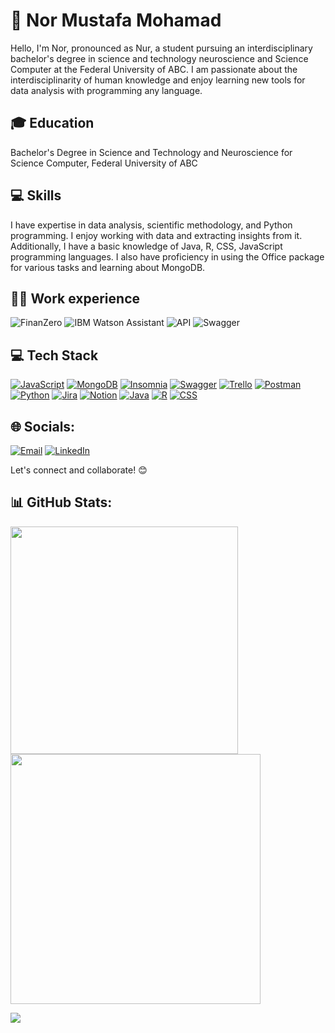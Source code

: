# 👋 Nor Mustafa Mohamad

Hello, I'm Nor, pronounced as Nur, a student pursuing an interdisciplinary bachelor's degree in science and technology neuroscience and Science Computer at the Federal University of ABC. I am passionate about the interdisciplinarity of human knowledge and enjoy learning new tools for data analysis with programming any language.

## 🎓 Education

 Bachelor's Degree in Science and Technology and Neuroscience for Science Computer, Federal University of ABC


## 💻 Skills

I have expertise in data analysis, scientific methodology, and Python programming. I enjoy working with data and extracting insights from it. Additionally, I have a basic knowledge of Java, R, CSS, JavaScript programming languages. I also have proficiency in using the Office package for various tasks and learning about MongoDB.


## 👩‍💻 Work experience

![FinanZero](https://img.shields.io/badge/-FinanZero-555555?style=for-the-badge)
![IBM Watson Assistant](https://img.shields.io/badge/-IBM%20Watson%20Assistant-555555?style=for-the-badge)
![API](https://img.shields.io/badge/-API-555555?style=for-the-badge)
![Swagger](https://img.shields.io/badge/-Swagger-555555?style=for-the-badge)


## 💻 Tech Stack
[![JavaScript](https://img.shields.io/badge/javascript-%23323330.svg?style=flat&logo=javascript&logoColor=%23F7DF1E)](https://javascript.com)
[![MongoDB](https://img.shields.io/badge/-MongoDB-47A248?style=flat&logo=mongodb&logoColor=white)](https://mongodb.com)
[![Insomnia](https://img.shields.io/badge/Insomnia-5849BE?style=flat&logo=insomnia&logoColor=white)](https://insomnia.rest)
[![Swagger](https://img.shields.io/badge/Swagger-85EA2D?style=flat&logo=swagger&logoColor=black)](https://swagger.io)
[![Trello](https://img.shields.io/badge/Trello-%23026AA7.svg?style=flat&logo=Trello&logoColor=white)](https://trello.com)
[![Postman](https://img.shields.io/badge/Postman-FF6C37?style=flat&logo=postman&logoColor=white)](https://postman.com)
[![Python](https://img.shields.io/badge/-Python-3776AB?style=flat&logo=python&logoColor=yellow)](https://python.org)
[![Jira](https://img.shields.io/badge/jira-%230A0FFF.svg?style=flat&logo=jira&logoColor=white)](https://jira.com)
[![Notion](https://img.shields.io/badge/Notion-%23000000.svg?style=flat&logo=notion&logoColor=white)](https://notion.so)
[![Java](https://img.shields.io/badge/-Java-007396?style=flat&logo=java&logoColor=blue)](https://java.com)
[![R](https://img.shields.io/badge/-R-276DC3?style=flat&logo=r&logoColor=white)](https://www.r-project.org)
[![CSS](https://img.shields.io/badge/-CSS-1572B6?style=flat&logo=css3&logoColor=white)](https://www.w3.org/Style/CSS)


## 🌐 Socials:

[![Email](https://img.shields.io/badge/-Email-D14836?style=for-the-badge&logo=gmail&logoColor=white)](mailto:nor.mustafa.mohamad@email.com)
[![LinkedIn](https://img.shields.io/badge/-LinkedIn-0077B5?style=for-the-badge&logo=linkedin&logoColor=white)](https://www.linkedin.com/in/nor-mustafa) 

Let's connect and collaborate! 😊


## 📊 GitHub Stats:

<img src="https://github-readme-stats-wheat-two-53.vercel.app/api?username=NurMustafaM&theme=neon&hide_border=false&include_all_commits=false&count_private=false"  width="364px" />                	<img src="https://github-readme-streak-stats.herokuapp.com/?user=NurMustafaM&theme=neon&hide_border=false"  width="400px" />


![](https://github-readme-stats-wheat-two-53.vercel.app/api/top-langs/?username=NurMustafaM&theme=neon&hide_border=false&include_all_commits=false&count_private=false&layout=compact)

